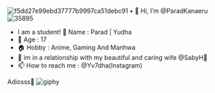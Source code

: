![f5dd27e99ebd37777b9997ca51debc91](https://github.com/user-attachments/assets/8f2f8fbf-8b00-4d4b-9cc8-e66a7af192c3)
• 👋 Hi, I’m @ParadKanaeru
![35895](https://github.com/user-attachments/assets/48e474a7-9134-4e96-9ec0-93f826fdf6d1)

- I am a student!
👦 Name : Parad | Yudha
- 🍄 Age : 17
- 🏠 Hobby : Anime, Gaming And Manhwa
- 💞️ im in a relationship with my beautiful and caring wife @SabyH💐
- 📫 How to reach me : @Yv7dha(Instagram)

Adiosss👋
![giphy](https://github.com/user-attachments/assets/fb29ce4e-0cb7-4f4f-8e7a-ff4e5a70ca6a)

<!---
ParadKanaeru/ParadKanaeru is a ✨ special ✨ repository because its `README.md` (this file) appears on your GitHub profile.
You can click the Preview link to take a look at your changes.
--->
